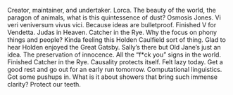 Creator, maintainer, and undertaker. Lorca. The beauty of the world, the paragon of animals, what is this quintessence of dust? Osmosis Jones. Vi veri veniversum vivus vici. Because ideas are bulletproof. Finished V for Vendetta. Judas in Heaven. Catcher in the Rye. Why the focus on phony things and people? Kinda feeling this Holden Caulfield sort of thing. Glad to hear Holden enjoyed the Great Gatsby. Sally’s there but Old Jane’s just an idea. The preservation of innocence. All the “f\*ck you” signs in the world. Finished Catcher in the Rye. Causality protects itself. Felt lazy today. Get a good rest and go out for an early run tomorrow. Computational linguistics. Got some pushups in. What is it about showers that bring such immense clarity? Protect our teeth.